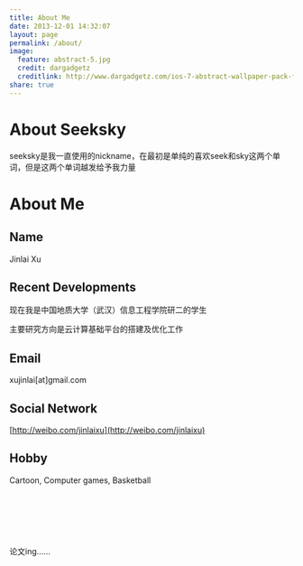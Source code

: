 ```yaml
---
title: About Me
date: 2013-12-01 14:32:07
layout: page
permalink: /about/
image:
  feature: abstract-5.jpg
  credit: dargadgetz
  creditlink: http://www.dargadgetz.com/ios-7-abstract-wallpaper-pack-for-iphone-5-and-ipod-touch-retina/
share: true
---
```


# **About Seeksky**

seeksky是我一直使用的nickname，在最初是单纯的喜欢seek和sky这两个单词，但是这两个单词越发给予我力量

# **About Me**

## **Name**

Jinlai Xu

## **Recent Developments**

现在我是中国地质大学（武汉）信息工程学院研二的学生

主要研究方向是云计算基础平台的搭建及优化工作

## **Email**

xujinlai[at]gmail.com

## **Social Network**

[http://weibo.com/jinlaixu](http://weibo.com/jinlaixu)

## **Hobby**

Cartoon, Computer games, Basketball

&nbsp;

&nbsp;

&nbsp;

论文ing......